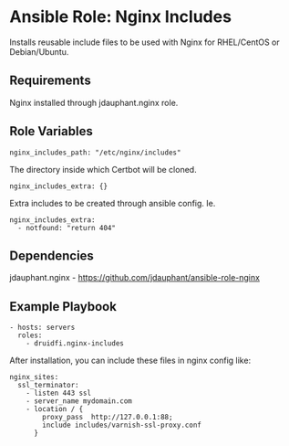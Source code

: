 # Ansible Role: Nginx Includes

Installs reusable include files to be used with Nginx for RHEL/CentOS or Debian/Ubuntu.

## Requirements

Nginx installed through jdauphant.nginx role.

## Role Variables

    nginx_includes_path: "/etc/nginx/includes"

The directory inside which Certbot will be cloned.

    nginx_includes_extra: {}

Extra includes to be created through ansible config. Ie.

    nginx_includes_extra:
      - notfound: "return 404"


## Dependencies

jdauphant.nginx - https://github.com/jdauphant/ansible-role-nginx

## Example Playbook

    - hosts: servers
      roles:
        - druidfi.nginx-includes

After installation, you can include these files in nginx config like:

    nginx_sites:
      ssl_terminator:
        - listen 443 ssl
        - server_name mydomain.com
        - location / {
            proxy_pass  http://127.0.0.1:88;
            include includes/varnish-ssl-proxy.conf
          }
